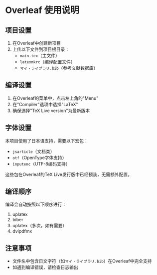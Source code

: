 # Overleaf 使用说明

## 项目设置

1. 在Overleaf中创建新项目
2. 上传以下文件到项目根目录：
   - `main.tex`（主文件）
   - `latexmkrc`（编译配置文件）
   - `マイ・ライブラリ.bib`（参考文献数据库）

## 编译设置

1. 在Overleaf的菜单中，点击左上角的"Menu"
2. 在"Compiler"选项中选择"LaTeX"
3. 确保选择"TeX Live version"为最新版本

## 字体设置

本项目使用了日本语支持，需要以下宏包：
- `jsarticle`（文档类）
- `otf`（OpenType字体支持）
- `inputenc`（UTF-8编码支持）

这些包在Overleaf的TeX Live发行版中已经预装，无需额外配置。

## 编译顺序

编译会自动按照以下顺序进行：
1. uplatex
2. biber
3. uplatex（多次，如有需要）
4. dvipdfmx

## 注意事项

- 文件名中包含日文字符（如`マイ・ライブラリ.bib`）在Overleaf中完全支持
- 如遇到编译错误，请检查日志输出
